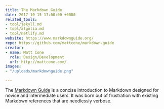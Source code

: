 ```yaml
---
title: The Markdown Guide
date: 2017-10-15 17:00:00 +0000
related_tools:
- tool/jekyll.md
- tool/algolia.md
- tool/netlify.md
website: https://www.markdownguide.org/
repo: https://github.com/mattcone/markdown-guide
creator:
- name: Matt Cone
  role: Design/Development
  url: http://mattcone.com/
images:
- "/uploads/markdownguide.png"

---
```

The [Markdown Guide](https://www.markdownguide.org/) is a concise introduction to Markdown designed for novice and intermediate users. It was born out of frustration with existing Markdown references that are needlessly verbose.
